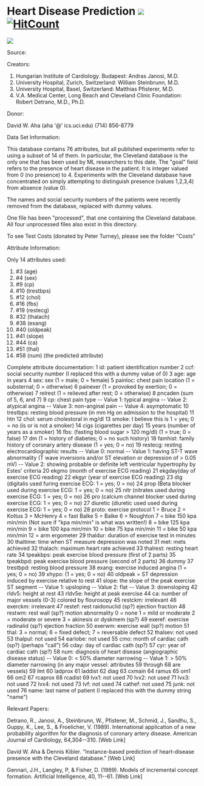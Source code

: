 # Heart Disease Prediction ![](https://raw.githubusercontent.com/chayandatta/Heart_disease_prediction/master/Large45.jpg) [![HitCount](http://hits.dwyl.io/chayandatta/Heart_disease_prediction.svg)](http://hits.dwyl.io/chayandatta/Heart_disease_prediction)

![](https://raw.githubusercontent.com/chayandatta/Heart_disease_prediction/master/download.png) 

Source:

Creators: 

1. Hungarian Institute of Cardiology. Budapest: Andras Janosi, M.D. 
2. University Hospital, Zurich, Switzerland: William Steinbrunn, M.D. 
3. University Hospital, Basel, Switzerland: Matthias Pfisterer, M.D. 
4. V.A. Medical Center, Long Beach and Cleveland Clinic Foundation: Robert Detrano, M.D., Ph.D. 

Donor: 

David W. Aha (aha '@' ics.uci.edu) (714) 856-8779


Data Set Information:

This database contains 76 attributes, but all published experiments refer to using a subset of 14 of them. In particular, the Cleveland database is the only one that has been used by ML researchers to 
this date. The "goal" field refers to the presence of heart disease in the patient. It is integer valued from 0 (no presence) to 4. Experiments with the Cleveland database have concentrated on simply attempting to distinguish presence (values 1,2,3,4) from absence (value 0). 

The names and social security numbers of the patients were recently removed from the database, replaced with dummy values. 

One file has been "processed", that one containing the Cleveland database. All four unprocessed files also exist in this directory. 

To see Test Costs (donated by Peter Turney), please see the folder "Costs"


Attribute Information:

Only 14 attributes used: 
1. #3 (age) 
2. #4 (sex) 
3. #9 (cp) 
4. #10 (trestbps) 
5. #12 (chol) 
6. #16 (fbs) 
7. #19 (restecg) 
8. #32 (thalach) 
9. #38 (exang) 
10. #40 (oldpeak) 
11. #41 (slope) 
12. #44 (ca) 
13. #51 (thal) 
14. #58 (num) (the predicted attribute) 

Complete attribute documentation: 
1 id: patient identification number 
2 ccf: social security number (I replaced this with a dummy value of 0) 
3 age: age in years 
4 sex: sex (1 = male; 0 = female) 
5 painloc: chest pain location (1 = substernal; 0 = otherwise) 
6 painexer (1 = provoked by exertion; 0 = otherwise) 
7 relrest (1 = relieved after rest; 0 = otherwise) 
8 pncaden (sum of 5, 6, and 7) 
9 cp: chest pain type 
-- Value 1: typical angina 
-- Value 2: atypical angina 
-- Value 3: non-anginal pain 
-- Value 4: asymptomatic 
10 trestbps: resting blood pressure (in mm Hg on admission to the hospital) 
11 htn 
12 chol: serum cholestoral in mg/dl 
13 smoke: I believe this is 1 = yes; 0 = no (is or is not a smoker) 
14 cigs (cigarettes per day) 
15 years (number of years as a smoker) 
16 fbs: (fasting blood sugar > 120 mg/dl) (1 = true; 0 = false) 
17 dm (1 = history of diabetes; 0 = no such history) 
18 famhist: family history of coronary artery disease (1 = yes; 0 = no) 
19 restecg: resting electrocardiographic results 
-- Value 0: normal 
-- Value 1: having ST-T wave abnormality (T wave inversions and/or ST elevation or depression of > 0.05 mV) 
-- Value 2: showing probable or definite left ventricular hypertrophy by Estes' criteria 
20 ekgmo (month of exercise ECG reading) 
21 ekgday(day of exercise ECG reading) 
22 ekgyr (year of exercise ECG reading) 
23 dig (digitalis used furing exercise ECG: 1 = yes; 0 = no) 
24 prop (Beta blocker used during exercise ECG: 1 = yes; 0 = no) 
25 nitr (nitrates used during exercise ECG: 1 = yes; 0 = no) 
26 pro (calcium channel blocker used during exercise ECG: 1 = yes; 0 = no) 
27 diuretic (diuretic used used during exercise ECG: 1 = yes; 0 = no) 
28 proto: exercise protocol 
1 = Bruce 
2 = Kottus 
3 = McHenry 
4 = fast Balke 
5 = Balke 
6 = Noughton 
7 = bike 150 kpa min/min (Not sure if "kpa min/min" is what was written!) 
8 = bike 125 kpa min/min 
9 = bike 100 kpa min/min 
10 = bike 75 kpa min/min 
11 = bike 50 kpa min/min 
12 = arm ergometer 
29 thaldur: duration of exercise test in minutes 
30 thaltime: time when ST measure depression was noted 
31 met: mets achieved 
32 thalach: maximum heart rate achieved 
33 thalrest: resting heart rate 
34 tpeakbps: peak exercise blood pressure (first of 2 parts) 
35 tpeakbpd: peak exercise blood pressure (second of 2 parts) 
36 dummy 
37 trestbpd: resting blood pressure 
38 exang: exercise induced angina (1 = yes; 0 = no) 
39 xhypo: (1 = yes; 0 = no) 
40 oldpeak = ST depression induced by exercise relative to rest 
41 slope: the slope of the peak exercise ST segment 
-- Value 1: upsloping 
-- Value 2: flat 
-- Value 3: downsloping 
42 rldv5: height at rest 
43 rldv5e: height at peak exercise 
44 ca: number of major vessels (0-3) colored by flourosopy 
45 restckm: irrelevant 
46 exerckm: irrelevant 
47 restef: rest raidonuclid (sp?) ejection fraction 
48 restwm: rest wall (sp?) motion abnormality 
0 = none 
1 = mild or moderate 
2 = moderate or severe 
3 = akinesis or dyskmem (sp?) 
49 exeref: exercise radinalid (sp?) ejection fraction 
50 exerwm: exercise wall (sp?) motion 
51 thal: 3 = normal; 6 = fixed defect; 7 = reversable defect 
52 thalsev: not used 
53 thalpul: not used 
54 earlobe: not used 
55 cmo: month of cardiac cath (sp?) (perhaps "call") 
56 cday: day of cardiac cath (sp?) 
57 cyr: year of cardiac cath (sp?) 
58 num: diagnosis of heart disease (angiographic disease status) 
-- Value 0: < 50% diameter narrowing 
-- Value 1: > 50% diameter narrowing 
(in any major vessel: attributes 59 through 68 are vessels) 
59 lmt 
60 ladprox 
61 laddist 
62 diag 
63 cxmain 
64 ramus 
65 om1 
66 om2 
67 rcaprox 
68 rcadist 
69 lvx1: not used 
70 lvx2: not used 
71 lvx3: not used 
72 lvx4: not used 
73 lvf: not used 
74 cathef: not used 
75 junk: not used 
76 name: last name of patient (I replaced this with the dummy string "name")


Relevant Papers:

Detrano, R., Janosi, A., Steinbrunn, W., Pfisterer, M., Schmid, J., Sandhu, S., Guppy, K., Lee, S., & Froelicher, V. (1989). International application of a new probability algorithm for the diagnosis of coronary artery disease. American Journal of Cardiology, 64,304--310. 
[Web Link] 

David W. Aha & Dennis Kibler. "Instance-based prediction of heart-disease presence with the Cleveland database." 
[Web Link] 

Gennari, J.H., Langley, P, & Fisher, D. (1989). Models of incremental concept formation. Artificial Intelligence, 40, 11--61. 
[Web Link] 


